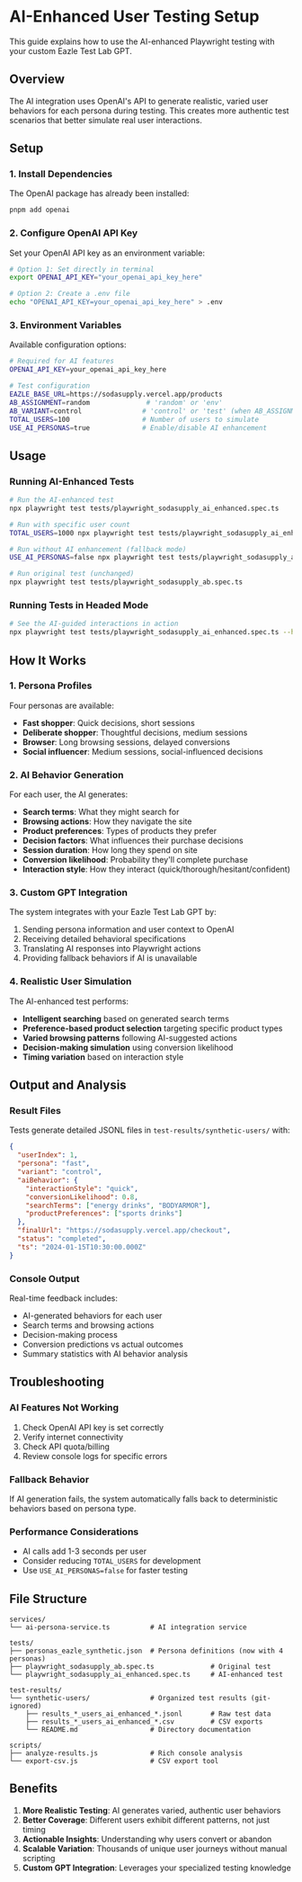 # AI-Enhanced User Testing Setup

This guide explains how to use the AI-enhanced Playwright testing with your custom Eazle Test Lab GPT.

## Overview

The AI integration uses OpenAI's API to generate realistic, varied user behaviors for each persona during testing. This creates more authentic test scenarios that better simulate real user interactions.

## Setup

### 1. Install Dependencies

The OpenAI package has already been installed:
```bash
pnpm add openai
```

### 2. Configure OpenAI API Key

Set your OpenAI API key as an environment variable:

```bash
# Option 1: Set directly in terminal
export OPENAI_API_KEY="your_openai_api_key_here"

# Option 2: Create a .env file
echo "OPENAI_API_KEY=your_openai_api_key_here" > .env
```

### 3. Environment Variables

Available configuration options:

```bash
# Required for AI features
OPENAI_API_KEY=your_openai_api_key_here

# Test configuration
EAZLE_BASE_URL=https://sodasupply.vercel.app/products
AB_ASSIGNMENT=random              # 'random' or 'env'
AB_VARIANT=control               # 'control' or 'test' (when AB_ASSIGNMENT='env')
TOTAL_USERS=100                  # Number of users to simulate
USE_AI_PERSONAS=true             # Enable/disable AI enhancement
```

## Usage

### Running AI-Enhanced Tests

```bash
# Run the AI-enhanced test
npx playwright test tests/playwright_sodasupply_ai_enhanced.spec.ts

# Run with specific user count
TOTAL_USERS=1000 npx playwright test tests/playwright_sodasupply_ai_enhanced.spec.ts

# Run without AI enhancement (fallback mode)
USE_AI_PERSONAS=false npx playwright test tests/playwright_sodasupply_ai_enhanced.spec.ts

# Run original test (unchanged)
npx playwright test tests/playwright_sodasupply_ab.spec.ts
```

### Running Tests in Headed Mode

```bash
# See the AI-guided interactions in action
npx playwright test tests/playwright_sodasupply_ai_enhanced.spec.ts --headed
```

## How It Works

### 1. Persona Profiles
Four personas are available:
- **Fast shopper**: Quick decisions, short sessions
- **Deliberate shopper**: Thoughtful decisions, medium sessions  
- **Browser**: Long browsing sessions, delayed conversions
- **Social influencer**: Medium sessions, social-influenced decisions

### 2. AI Behavior Generation

For each user, the AI generates:
- **Search terms**: What they might search for
- **Browsing actions**: How they navigate the site
- **Product preferences**: Types of products they prefer
- **Decision factors**: What influences their purchase decisions
- **Session duration**: How long they spend on site
- **Conversion likelihood**: Probability they'll complete purchase
- **Interaction style**: How they interact (quick/thorough/hesitant/confident)

### 3. Custom GPT Integration

The system integrates with your Eazle Test Lab GPT by:
1. Sending persona information and user context to OpenAI
2. Receiving detailed behavioral specifications
3. Translating AI responses into Playwright actions
4. Providing fallback behaviors if AI is unavailable

### 4. Realistic User Simulation

The AI-enhanced test performs:
- **Intelligent searching** based on generated search terms
- **Preference-based product selection** targeting specific product types
- **Varied browsing patterns** following AI-suggested actions
- **Decision-making simulation** using conversion likelihood
- **Timing variation** based on interaction style

## Output and Analysis

### Result Files
Tests generate detailed JSONL files in `test-results/synthetic-users/` with:
```json
{
  "userIndex": 1,
  "persona": "fast",
  "variant": "control",
  "aiBehavior": {
    "interactionStyle": "quick",
    "conversionLikelihood": 0.8,
    "searchTerms": ["energy drinks", "BODYARMOR"],
    "productPreferences": ["sports drinks"]
  },
  "finalUrl": "https://sodasupply.vercel.app/checkout",
  "status": "completed",
  "ts": "2024-01-15T10:30:00.000Z"
}
```

### Console Output
Real-time feedback includes:
- AI-generated behaviors for each user
- Search terms and browsing actions
- Decision-making process
- Conversion predictions vs actual outcomes
- Summary statistics with AI behavior analysis

## Troubleshooting

### AI Features Not Working
1. Check OpenAI API key is set correctly
2. Verify internet connectivity
3. Check API quota/billing
4. Review console logs for specific errors

### Fallback Behavior
If AI generation fails, the system automatically falls back to deterministic behaviors based on persona type.

### Performance Considerations
- AI calls add 1-3 seconds per user
- Consider reducing `TOTAL_USERS` for development
- Use `USE_AI_PERSONAS=false` for faster testing

## File Structure

```
services/
└── ai-persona-service.ts          # AI integration service

tests/
├── personas_eazle_synthetic.json  # Persona definitions (now with 4 personas)
├── playwright_sodasupply_ab.spec.ts              # Original test
└── playwright_sodasupply_ai_enhanced.spec.ts     # AI-enhanced test

test-results/
└── synthetic-users/               # Organized test results (git-ignored)
    ├── results_*_users_ai_enhanced_*.jsonl       # Raw test data
    ├── results_*_users_ai_enhanced_*.csv         # CSV exports
    └── README.md                  # Directory documentation

scripts/
├── analyze-results.js             # Rich console analysis
└── export-csv.js                  # CSV export tool
```

## Benefits

1. **More Realistic Testing**: AI generates varied, authentic user behaviors
2. **Better Coverage**: Different users exhibit different patterns, not just timing
3. **Actionable Insights**: Understanding why users convert or abandon
4. **Scalable Variation**: Thousands of unique user journeys without manual scripting
5. **Custom GPT Integration**: Leverages your specialized testing knowledge
